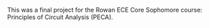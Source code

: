 This was a final project for the Rowan ECE Core Sophomore course: Principles of Circuit Analysis (PECA).
